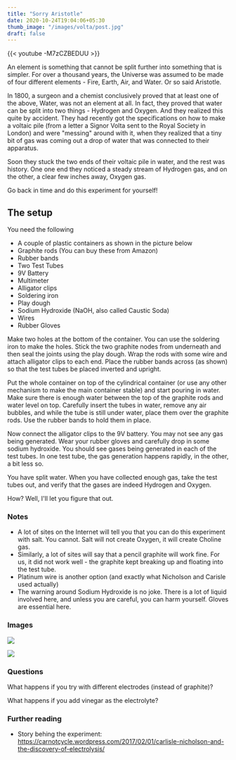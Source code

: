```yaml
---
title: "Sorry Aristotle"
date: 2020-10-24T19:04:06+05:30
thumb_image: "/images/volta/post.jpg"
draft: false
---
```


{{< youtube -M7zCZBEDUU >}}

An element is something that cannot be split further into something that is simpler. For over a thousand years, the Universe was assumed to be made of four different elements - Fire, Earth, Air, and Water. Or so said Aristotle.

In 1800, a surgeon and a chemist conclusively proved that at least one of the above, Water, was not an element at all. In fact, they proved that water can be split into two things - Hydrogen and Oxygen. And they realized this quite by accident. They had recently got the specifications on how to make a voltaic pile (from a letter a Signor Volta sent to the Royal Society in London) and were "messing" around with it, when they realized that a tiny bit of gas was coming out a drop of water that was connected to their apparatus. 

Soon they stuck the two ends of their voltaic pile in water, and the rest was history. One one end they noticed a steady stream of Hydrogen gas, and on the other, a clear few inches away, Oxygen gas. 

Go back in time and do this experiment for yourself!

## The setup

You need the following

- A couple of plastic containers as shown in the picture below
- Graphite rods (You can buy these from Amazon)
- Rubber bands
- Two Test Tubes
- 9V Battery
- Multimeter
- Alligator clips
- Soldering iron
- Play dough
- Sodium Hydroxide (NaOH, also called Caustic Soda)
- Wires
- Rubber Gloves

Make two holes at the bottom of the container. You can use the soldering iron to make the holes. Stick the two graphite nodes from underneath and then seal the joints using the play dough. Wrap the rods with some wire and attach alligator clips to each end. Place the rubber bands across (as shown) so that the test tubes be placed inverted and upright. 

Put the whole container on top of the cylindrical container (or use any other mechanism to make the main container stable) and start pouring in water. Make sure there is enough water between the top of the graphite rods and water level on top. Carefully insert the tubes in water, remove any air bubbles, and while the tube is still under water, place them over the graphite rods. Use the rubber bands to hold them in place. 

Now connect the alligator clips to the 9V battery. You may not see any gas being generated. Wear your rubber gloves and carefully drop in some sodium hydroxide. You should see gases being generated in each of the test tubes. In one test tube, the gas generation happens rapidly, in the other, a bit less so. 

You have split water. When you have collected enough gas, take the test tubes out, and verify that the gases are indeed Hydrogen and Oxygen. 

How? Well, I'll let you figure that out. 



### Notes

- A lot of sites on the Internet will tell you that you can do this experiment with salt. You cannot. Salt will not create Oxygen, it will create Choline gas.
- Similarly, a lot of sites will say that a pencil graphite will work fine. For us, it did not work well - the graphite kept breaking up and floating into the test tube. 
- Platinum wire is another option (and exactly what Nicholson and Carisle used actually)
- The warning around Sodium Hydroxide is no joke. There is a lot of liquid involved here, and unless you are careful, you can harm yourself. Gloves are essential here.

### Images

![](/images/electrolysis/IMG_6148.jpeg)

![](/images/electrolysis/IMG_6150.jpeg)


### Questions

What happens if you try with different electrodes (instead of graphite)?

What happens if you add vinegar as the electrolyte? 

### Further reading

- Story behing the experiment: https://carnotcycle.wordpress.com/2017/02/01/carlisle-nicholson-and-the-discovery-of-electrolysis/ 